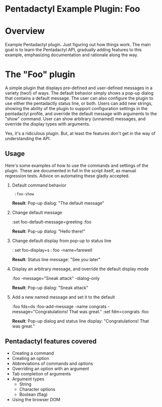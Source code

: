 Pentadactyl Example Plugin: Foo
==================================

# Overview

Example Pentadactyl plugin. Just figuring out how things work. The main goal is to learn the Pentadactyl API, gradually adding features to this example, emphasizing documentation and rationale along the way.

# The "Foo" plugin

A simple plugin that displays pre-defined and user-defined messages in a variety (two!) of ways. The default behavior simply shows a pop-up dialog that contains a default message. The user can also configure the plugin to use either the pentadactly status line, or both. Users can add new strings, showing the ability of the plugin to support configuration settings in the pentadactyl profile, and override the default message with arguments to the "show" command. User can show arbitrary (unnamed) messages, and override the display types with arguments.

Yes, it's a ridiculous plugin. But, at least the features don't get in the way of understanding the API.

## Usage

Here's some examples of how to use the commands and settings of the plugin. These are documented in full in the script itself, as manual regression tests. Advice on automating these gladly accepted.

1. Default command behavior

        :foo-show

    **Result**: Pop-up dialog: "The default message"

1. Change default message

    :set foo-default-message=greeting
    :foo

    **Result**: Pop-up dialog: "Hello there!"

1. Change default display from pop-up to status line

    : set foo-display=s
    : foo -name=farewell

    **Result**: Status line message: "See you later"

1. Display an arbitrary message, and override the default display mode

    :foo -message="Sneak attack" -dialog-only

    **Result**: Pop-up dialog: "Sneak attack"

1. Add a new named message and set it to the default

    :foo fds=ds
    :foo-add-message -name congrats -message="Congratulations! That was great."
    :set fdm=congrats
    :foo

    **Result**: Pop-up dialog and status line display: "Congratulations! That was great."

## Pentadactyl features covered

* Creating a command
* Creating an option
* Abbreviations of commands and options
* Overriding an option with an argument
* Tab completion of arguments
* Argument types
    * String
    * Character options
    * Boolean (flag)
* Using the browser DOM

